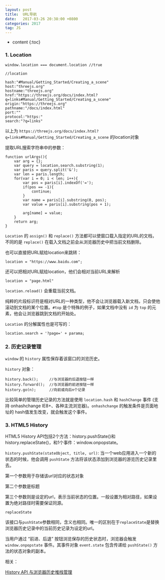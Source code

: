```yaml
---
layout: post
title:  URL导航
date:   2017-03-26 20:38:00 +0800
categories: 2017
tag: JS
---
```


* content
{:toc}

### 1. Location

```
window.location === document.location //true

//location 

hash:"#Manual/Getting_Started/Creating_a_scene"
host:"threejs.org"
hostname:"threejs.org"
href:"https://threejs.org/docs/index.html?q=links#Manual/Getting_Started/Creating_a_scene"
origin:"https://threejs.org"
pathname:"/docs/index.html"
port:""
protocol:"https:"
search:"?q=links"
```

以上为 `https://threejs.org/docs/index.html?q=links#Manual/Getting_Started/Creating_a_scene` 的location对象

提取URL搜索字符串中的参数：

```
function urlArgs(){
	var arg = {};
	var query = location.search.substring(1);
	var paris = query.split('&');
	var len = paris.length;
	for(var i = 0; i < len; i++){
		var pos = paris[i].indexOf('=');
		if(pos == -1){
			continue;
		}
		var name = paris[i].substring(0, pos);
		var value = paris[i].substring(pos + 1);

		arg[name] = value;
	}
	return arg;
}
```

`Location` 的 `assign()` 和 `replace()` 方法都可以使窗口载入指定的URL的文档，不同的是 `replace()` 在载入文档之前会从浏览器历史中把当前文档删除。

也可以直接把URL赋给location来跳转：

```
location = "https://www.baidu.com";
```

还可以把相对URL赋给location，他们会相对当前URL来解析

```
location = "page.html"
```

`location.reload()` 会重载当前文档。

纯粹的片段标识符是相对URL的一种类型，他不会让浏览器载入新文档，只会使他滚动到文档的某个位置。`#top` 是个特殊的例子，如果文档中没有 `id` 为 `top` 的元素，他会让浏览器跳到文档的开始处。

`Location` 的分解属性也是可写的：

```
location.search = '?page=' + parama;
```

### 2. 历史记录管理

`window` 的 `history` 属性保存着该窗口的浏览历史。

`history` 对象：

```
history.back();		//与浏览器的后退按钮一样
history.forward();	//与浏览器的前进按钮一样
history.go(n);		//向前或向后n个记录
```

比较简单的管理历史记录的方法就是使用 `location.hash` 和 `hashChange` 事件 (支持 onhashchange IE8+、各种主流浏览器)。`onhashchange` 的触发条件是页面地址的 hash值发生改变，就会触发这个事件。

### 3. HTML5 History

HTML5 History API包括2个方法：history.pushState()和history.replaceState()，和1个事件：window.onpopstate。

`history.pushState(stateObject, title, url)`: 当一个web应用进入一个新的状态的时候，他会调用 `pushState` 方法将该状态添加到浏览器的游览历史记录里去。

第一个参数用于存储该url对应的状态对象

第二个参数是标题

第三个参数则是设定的url，表示当前状态的位置。一般设置为相对路径，如果设置为绝对路径时需要保证同源。

`replaceState`

该接口与`pushState`参数相同，含义也相同。唯一的区别在于`replaceState`是替换浏览器历史记录中的当前历史记录为设定的url。

当用户通过 “前进、后退” 按钮浏览保存的历史状态时，浏览器会触发 `window.onpopstate` 事件。其事件对象 `event.state` 包含传递给 `pushState()` 方法的状态对象的副本。


相关：

[History API 与浏览器历史堆栈管理](http://web.jobbole.com/87227/)